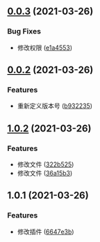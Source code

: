 ## [0.0.3](https://github.com/metcalfc/changelog-generator/compare/v0.0.2...v0.0.3) (2021-03-26)


### Bug Fixes

* 修改权限 ([e1a4553](https://github.com/metcalfc/changelog-generator/commit/e1a4553ee16da9cd301011c8f17d58c0853bb7a0))

## [0.0.2](https://github.com/metcalfc/changelog-generator/compare/v1.0.2...v0.0.2) (2021-03-26)


### Features

* 重新定义版本号 ([b932235](https://github.com/metcalfc/changelog-generator/commit/b9322358a535e40ea3d017549afd2cb886a0fad3))

## [1.0.2](https://github.com/metcalfc/changelog-generator/compare/v1.0.1...v1.0.2) (2021-03-26)


### Features

* 修改文件 ([322b525](https://github.com/metcalfc/changelog-generator/commit/322b525dcf520940e4898005e70405d57ab68aec))
* 修改文件 ([36a15b3](https://github.com/metcalfc/changelog-generator/commit/36a15b3e5c61b34f99b2e629e343868f6b4962f3))

## 1.0.1 (2021-03-26)


### Features

* 修改插件 ([6647e3b](https://github.com/metcalfc/changelog-generator/commit/6647e3b2bc9f89bf94cba431e3d618a7a8127265))

